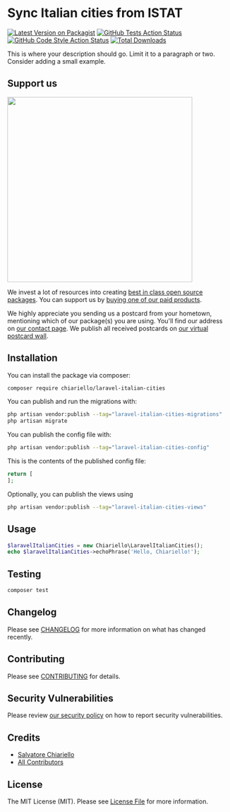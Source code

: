 # Sync Italian cities from ISTAT

[![Latest Version on Packagist](https://img.shields.io/packagist/v/chiariello/laravel-italian-cities.svg?style=flat-square)](https://packagist.org/packages/chiariello/laravel-italian-cities)
[![GitHub Tests Action Status](https://img.shields.io/github/actions/workflow/status/chiariello/laravel-italian-cities/run-tests.yml?branch=main&label=tests&style=flat-square)](https://github.com/chiariello/laravel-italian-cities/actions?query=workflow%3Arun-tests+branch%3Amain)
[![GitHub Code Style Action Status](https://img.shields.io/github/actions/workflow/status/chiariello/laravel-italian-cities/fix-php-code-style-issues.yml?branch=main&label=code%20style&style=flat-square)](https://github.com/chiariello/laravel-italian-cities/actions?query=workflow%3A"Fix+PHP+code+style+issues"+branch%3Amain)
[![Total Downloads](https://img.shields.io/packagist/dt/chiariello/laravel-italian-cities.svg?style=flat-square)](https://packagist.org/packages/chiariello/laravel-italian-cities)

This is where your description should go. Limit it to a paragraph or two. Consider adding a small example.

## Support us

[<img src="https://github-ads.s3.eu-central-1.amazonaws.com/laravel-italian-cities.jpg?t=1" width="419px" />](https://spatie.be/github-ad-click/laravel-italian-cities)

We invest a lot of resources into creating [best in class open source packages](https://spatie.be/open-source). You can support us by [buying one of our paid products](https://spatie.be/open-source/support-us).

We highly appreciate you sending us a postcard from your hometown, mentioning which of our package(s) you are using. You'll find our address on [our contact page](https://spatie.be/about-us). We publish all received postcards on [our virtual postcard wall](https://spatie.be/open-source/postcards).

## Installation

You can install the package via composer:

```bash
composer require chiariello/laravel-italian-cities
```

You can publish and run the migrations with:

```bash
php artisan vendor:publish --tag="laravel-italian-cities-migrations"
php artisan migrate
```

You can publish the config file with:

```bash
php artisan vendor:publish --tag="laravel-italian-cities-config"
```

This is the contents of the published config file:

```php
return [
];
```

Optionally, you can publish the views using

```bash
php artisan vendor:publish --tag="laravel-italian-cities-views"
```

## Usage

```php
$laravelItalianCities = new Chiariello\LaravelItalianCities();
echo $laravelItalianCities->echoPhrase('Hello, Chiariello!');
```

## Testing

```bash
composer test
```

## Changelog

Please see [CHANGELOG](CHANGELOG.md) for more information on what has changed recently.

## Contributing

Please see [CONTRIBUTING](CONTRIBUTING.md) for details.

## Security Vulnerabilities

Please review [our security policy](../../security/policy) on how to report security vulnerabilities.

## Credits

- [Salvatore Chiariello](https://github.com/chiariello)
- [All Contributors](../../contributors)

## License

The MIT License (MIT). Please see [License File](LICENSE.md) for more information.
